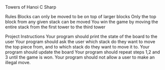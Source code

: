 Towers of Hanoi C Sharp

Rules
Blocks can only be moved to be on top of larger blocks
Only the top block from any given stack can be moved
You win the game by moving the entire stack from the first tower to the third tower

Project Instructions
Your program should print the state of the board to the user
Your program should ask the user which stack do they want to move the top piece from, and to which stack do they want to move it to.
Your program should update the board
Your program should repeat steps 1,2 and 3 until the game is won.
Your program should not allow a user to make an illegal move.